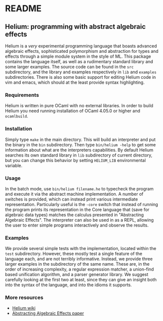 # README #

## Helium: programming with abstract algebraic effects

Helium is a *very* experimental programming language that boasts
advanced algebraic effects, sophisticated polymorphism and abstraction
for types and effects through a simple module system in the style of
ML. This package contains the language itself, as well as a
rudimentary standard library and some larger examples. The source code
can be found in the `src` subdirectory, and the library and examples
respectively in `lib` and `examples` subdirectories. There is also
some basic support for editing Helium code in vim and emacs, which
should at the least provide syntax highlighting.

### Requirements

Helium is written in pure OCaml with no external libraries. In order
to build Helium you need running installation of OCaml 4.05.0 or higher
and `ocamlbuild`.

### Installation

Simply type `make` in the main directory. This will build an
interpreter and put the binary in the `bin` subdirectory. Then type
`bin/helium -help` to get some information about what are the
interpreters capabilities. By default Helium searches its own standard
library in `lib` subdirectory of current directory, but you can change
this behavior by setting `HELIUM_LIB` environmental variable.

### Usage

In the batch mode, use `bin/helium filename.he` to typecheck the
program and execute it via the abstract machine implementation. A
number of switches is provided, which can instead print various
intermediate representation. Particularly useful is the `-core` switch
that instead of running the program prints its representation in the
Core language that (save for algebraic data types) matches the
calculus presented in "Abstracting Algebraic Effects". The interpreter
can also be used in as a REPL, allowing the user to enter simple
programs interactively and observe the results.

### Examples

We provide several simple tests with the implementation, located
within the `test` subdirectory. However, these mostly test a single
feature of the language each, and are not terribly
informative. Instead, we provide three larger examples in the
subdirectory of the same name. These are, in the order of increasing
complexity, a regular expression matcher, a union-find based
unification algorithm, and a parser generator library. We suggest
carefully looking at the first two at least, since they can give an
insight both into the syntax of the language, and into the idioms it
supports.

### More resources

* [Helium wiki](https://bitbucket.org/pl-uwr/helium/wiki/Home)
* [Abstracting Algebraic Effects paper](https://bitbucket.org/pl-uwr/helium/downloads/popl19.pdf)

